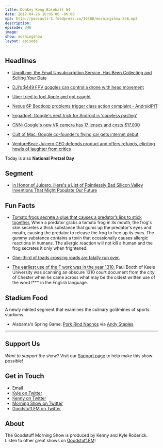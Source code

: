 ```yaml
---
title: Donkey Kong Baseball 64
date: 2017-04-26 10:06:00 -06:00
mp3: http://podcasts-1.feedpress.co/10588/morningshow-346.mp3
description: 
episode: 346
image: 
show: morningshow
layout: episode
---
```


## Headlines

- [Unroll.me, the Email Unsubscription Service, Has Been Collecting and Selling Your Data](http://google.com/newsstand/s/CBIwzsjPzjk)

- [DJI’s $449 FPV goggles can control a drone with head movement](http://google.com/newsstand/s/CBIw47CX7DQ)

- [Uber tried to fool Apple and got caught](http://www.theverge.com/2017/4/23/15399438/apple-uber-app-store-fingerprint-program-tim-cook-travis-kalanick)

- [Nexus 6P Bootloop problems trigger class action complaint - AndroidPIT](https://www.androidpit.com/nexus-6p-bootloop-problems-trigger-class-action-complaint)

- [Engadget: Google's next trick for Android is 'copyless pasting'](http://google.com/newsstand/s/CBIwyb-T7DQ)

- [CNN: Google's new VR camera has 17 lenses and costs $17,000](http://google.com/newsstand/s/CBIw0v2X7DQ)

- [Cult of Mac: Google co-founder’s flying car gets internet debut](http://google.com/newsstand/s/CBIw9qGZ7DQ)

- [VentureBeat: Juicero CEO defends product and offers refunds, eliciting howls of laughter from critics](http://google.com/newsstand/s/CBIw98Gb6zQ)

Today is also **National Pretzel Day**


## Segment

- [In Honor of Juicero, Here's a List of Pointlessly Bad Silicon Valley Inventions That Might Populate Our Future](http://google.com/newsstand/s/CBIwqKfQ6zQ)


## Fun Facts
- [Tomato frogs secrete a glue that causes a predator’s lips to stick together.](https://en.wikipedia.org/wiki/Tomato_frog) When a predator grabs a tomato frog in its mouth, the frog's skin secretes a thick substance that gums up the predator's eyes and mouth, causing the predator to release the frog to free up its eyes. The gummy substance contains a toxin that occasionally causes allergic reactions in humans. The allergic reaction will not kill a human and the frog secretes it only when frightened.

- [One-third of toads crossing roads are fatally run over.](http://campus.murraystate.edu/academic/faculty/hwhiteman/pdf/consbioljournalvol1-bkobylarz.pdf) 

- [The earliest use of the F work was in the year 1310.](https://www.washingtonpost.com/news/worldviews/wp/2015/09/15/the-f-word-is-even-older-than-you-think/?utm_term=.c81516cbcf3a) Paul Booth of Keele University was scanning an obscure 1310 court document from the city of Chester when he came across what may be the oldest written use of the word f*** in the English language.

## Stadium Food
A newly minted segment that examines the culinary goldmines of sports stadiums.

- Alabama's Spring Game: [Pork Rind Nachos](https://twitter.com/Andy_Staples/status/856553501941477376) via [Andy Staples](https://twitter.com/Andy_Staples) 

***

## Support Us
*Want to support the show?* Visit our [Support page](https://goodstuff.fm/support) to help make this show possible!

## Get in Touch
- [Email](mailto:kyle@goodstuff.fm)
- [Kyle on Twitter](http://twitter.com/dogburps)
- [Kenny on Twitter](http://twitter.com/pizzarobotics)
- [Morning Show on Twitter](http://twitter.com/morningshowam)
- [Goodstuff.FM on Twitter](http://twitter.com/goodstufffm)

## About
The Goodstuff Morning Show is produced by Kenny and Kyle Roderick. Listen to other great shows on [Goodstuff.FM](http://goodstuff.fm/shows)!

